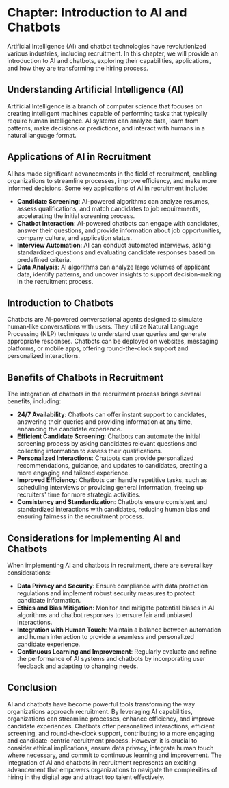 Chapter: Introduction to AI and Chatbots
========================================

Artificial Intelligence (AI) and chatbot technologies have revolutionized various industries, including recruitment. In this chapter, we will provide an introduction to AI and chatbots, exploring their capabilities, applications, and how they are transforming the hiring process.

Understanding Artificial Intelligence (AI)
------------------------------------------

Artificial Intelligence is a branch of computer science that focuses on creating intelligent machines capable of performing tasks that typically require human intelligence. AI systems can analyze data, learn from patterns, make decisions or predictions, and interact with humans in a natural language format.

Applications of AI in Recruitment
---------------------------------

AI has made significant advancements in the field of recruitment, enabling organizations to streamline processes, improve efficiency, and make more informed decisions. Some key applications of AI in recruitment include:

* **Candidate Screening**: AI-powered algorithms can analyze resumes, assess qualifications, and match candidates to job requirements, accelerating the initial screening process.
* **Chatbot Interaction**: AI-powered chatbots can engage with candidates, answer their questions, and provide information about job opportunities, company culture, and application status.
* **Interview Automation**: AI can conduct automated interviews, asking standardized questions and evaluating candidate responses based on predefined criteria.
* **Data Analysis**: AI algorithms can analyze large volumes of applicant data, identify patterns, and uncover insights to support decision-making in the recruitment process.

Introduction to Chatbots
------------------------

Chatbots are AI-powered conversational agents designed to simulate human-like conversations with users. They utilize Natural Language Processing (NLP) techniques to understand user queries and generate appropriate responses. Chatbots can be deployed on websites, messaging platforms, or mobile apps, offering round-the-clock support and personalized interactions.

Benefits of Chatbots in Recruitment
-----------------------------------

The integration of chatbots in the recruitment process brings several benefits, including:

* **24/7 Availability**: Chatbots can offer instant support to candidates, answering their queries and providing information at any time, enhancing the candidate experience.
* **Efficient Candidate Screening**: Chatbots can automate the initial screening process by asking candidates relevant questions and collecting information to assess their qualifications.
* **Personalized Interactions**: Chatbots can provide personalized recommendations, guidance, and updates to candidates, creating a more engaging and tailored experience.
* **Improved Efficiency**: Chatbots can handle repetitive tasks, such as scheduling interviews or providing general information, freeing up recruiters' time for more strategic activities.
* **Consistency and Standardization**: Chatbots ensure consistent and standardized interactions with candidates, reducing human bias and ensuring fairness in the recruitment process.

Considerations for Implementing AI and Chatbots
-----------------------------------------------

When implementing AI and chatbots in recruitment, there are several key considerations:

* **Data Privacy and Security**: Ensure compliance with data protection regulations and implement robust security measures to protect candidate information.
* **Ethics and Bias Mitigation**: Monitor and mitigate potential biases in AI algorithms and chatbot responses to ensure fair and unbiased interactions.
* **Integration with Human Touch**: Maintain a balance between automation and human interaction to provide a seamless and personalized candidate experience.
* **Continuous Learning and Improvement**: Regularly evaluate and refine the performance of AI systems and chatbots by incorporating user feedback and adapting to changing needs.

Conclusion
----------

AI and chatbots have become powerful tools transforming the way organizations approach recruitment. By leveraging AI capabilities, organizations can streamline processes, enhance efficiency, and improve candidate experiences. Chatbots offer personalized interactions, efficient screening, and round-the-clock support, contributing to a more engaging and candidate-centric recruitment process. However, it is crucial to consider ethical implications, ensure data privacy, integrate human touch where necessary, and commit to continuous learning and improvement. The integration of AI and chatbots in recruitment represents an exciting advancement that empowers organizations to navigate the complexities of hiring in the digital age and attract top talent effectively.
